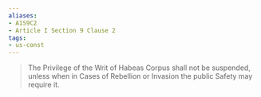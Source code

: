 ```yaml
---
aliases: 
- A1S9C2
- Article I Section 9 Clause 2
tags: 
- us-const
---
```

> The Privilege of the Writ of Habeas Corpus shall not be suspended, unless when in Cases of Rebellion or Invasion the public Safety may require it.

